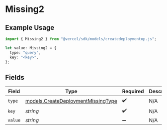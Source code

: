 # Missing2

## Example Usage

```typescript
import { Missing2 } from "@vercel/sdk/models/createdeploymentop.js";

let value: Missing2 = {
  type: "query",
  key: "<key>",
};
```

## Fields

| Field                                                                          | Type                                                                           | Required                                                                       | Description                                                                    |
| ------------------------------------------------------------------------------ | ------------------------------------------------------------------------------ | ------------------------------------------------------------------------------ | ------------------------------------------------------------------------------ |
| `type`                                                                         | [models.CreateDeploymentMissingType](../models/createdeploymentmissingtype.md) | :heavy_check_mark:                                                             | N/A                                                                            |
| `key`                                                                          | *string*                                                                       | :heavy_check_mark:                                                             | N/A                                                                            |
| `value`                                                                        | *string*                                                                       | :heavy_minus_sign:                                                             | N/A                                                                            |